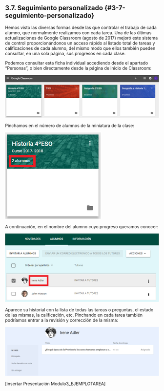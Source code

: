 ## 3.7\. Seguimiento personalizado {#3-7-seguimiento-personalizado}

Hemos visto las diversas formas desde las que controlar el trabajo de cada alumno, que normalmente realizamos con cada tarea. Una de las últimas actualizaciones de Google Classroom (agosto de 2017) mejoró este sistema de control proporcionándonos un acceso rápido al listado total de tareas y calificaciones de cada alumno, del mismo modo que ellos también pueden consultar, en una sola página, sus progresos en cada clase.

Podemos consultar esta ficha individual accediendo desde el apartado “Personas”, o bien directamente desde la página de inicio de Classroom:

![](images/image10.png)

Pinchamos en el número de alumnos de la miniatura de la clase:

![miniatura.PNG](images/image42.png)

A continuación, en el nombre del alumno cuyo progreso queramos conocer:

![lista_alumnos.PNG](images/image46.png)

Aparece su historial con la lista de todas las tareas o preguntas, el estado de las mismas, la calificación, etc. Pinchando en cada tarea también podríamos entrar a la revisión y corrección de la misma:

![](images/image38.png)

[insertar Presentación Modulo3_EJEMPLOTAREA]